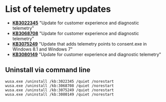 # List of telemetry updates

* **[KB3022345](https://support.microsoft.com/en-us/kb/3022345)**
  "Update for customer experience and diagnostic telemetry"
* **[KB3068708](https://support.microsoft.com/en-us/kb/3068708)**
  "Update for customer experience and diagnostic telemetry"
* **[KB3075249](https://support.microsoft.com/en-us/kb/3075249)**
  "Update that adds telemetry points to consent.exe in Windows 8.1 and Windows 7"
* **[KB3080149](https://support.microsoft.com/en-us/kb/3080149)**
  "Update for customer experience and diagnostic telemetry"

## Uninstall via command line

    wusa.exe /uninstall /kb:3022345 /quiet /norestart
    wusa.exe /uninstall /kb:3068708 /quiet /norestart
    wusa.exe /uninstall /kb:3075249 /quiet /norestart
    wusa.exe /uninstall /kb:3080149 /quiet /norestart

